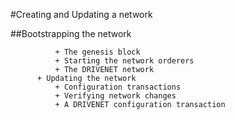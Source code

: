 #Creating and Updating a network

##Bootstrapping the network

              + The genesis block
              + Starting the network orderers
              + The DRIVENET network
          + Updating the network
              + Configuration transactions
              + Verifying network changes
              + A DRIVENET configuration transaction
